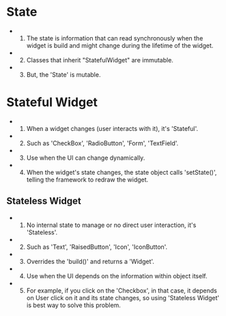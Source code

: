 # State
- 1. The state is information that can read synchronously 
when the widget is build and might change during the lifetime of the widget.

- 2. Classes that inherit "StatefulWidget" are immutable.

- 3. But, the 'State' is mutable.


# Stateful Widget
- 1. When a widget changes (user interacts with it),
     it's 'Stateful'.

- 2. Such as 'CheckBox', 'RadioButton', 'Form', 'TextField'.

- 3. Use when the UI can change dynamically.

- 4. When the widget's state changes, the state object calls
     'setState()', telling the framework to redraw the widget.


## Stateless Widget
- 1. No internal state to manage or no direct user interaction,
     it's 'Stateless'.

- 2. Such as 'Text', 'RaisedButton', 'Icon', 'IconButton'.

- 3. Overrides the 'build()' and returns a 'Widget'.

- 4. Use when the UI depends on the information within
     object itself.

- 5. For example, if you click on the 'Checkbox', in that case,
     it depends on User click on it and its state changes,
     so using 'Stateless Widget' is best way to solve this problem.